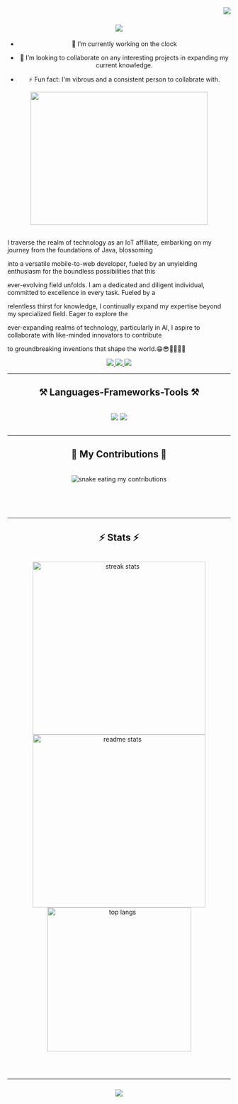 <!-- Visitor Counter -->
<img align="right" src="https://visitor-badge.laobi.icu/badge?page_id=CarlitoCrankie.CarlitoCrankie" />

<!-- Introduction -->
<h1 align="center">
    <img src="https://readme-typing-svg.herokuapp.com/?font=Righteous&size=35&center=true&vCenter=true&width=500&height=70&duration=4000&lines=Hi+There!+👋;+I'm+Carl+Crankson!;" />
</h1>

<!-- What are you learning -->
<div align="center">
  
- 🔭 I’m currently working on the clock
   
- 👯 I’m looking to collaborate on any interesting projects in expanding my current knowledge.
  
- ⚡ Fun fact: I'm vibrous and a consistent person to collabrate with.

</div>

<!-- Gif -->
<div align="center">
  <img src="https://gifdb.com/images/high/scrolling-up-green-system-coding-nxt2vg8bl6e4wbo1.gif" width="400" height="300" />
</div>

<br/>

I traverse the realm of technology as an IoT affiliate, embarking on my journey from the foundations of Java, blossoming 

into a versatile mobile-to-web developer, fueled by an unyielding enthusiasm for the boundless possibilities that this 

ever-evolving field unfolds. I am a dedicated and diligent individual, committed to excellence in every task. Fueled by a

relentless thirst for knowledge, I continually expand my expertise beyond my specialized field. Eager to explore the 

ever-expanding realms of technology, particularly in AI, I aspire to collaborate with like-minded innovators to contribute 

to groundbreaking inventions that shape the world.😁😎🤝🏻🤝🏻

<div align="center">
<div align="center"> 
  <a href="mailto:carlcrankson966@gmail.com">
    <img src="https://img.shields.io/badge/Gmail-333333?style=for-the-badge&logo=gmail&logoColor=red" />
  </a>
  <a href="https://linkedin.com/in/Carl Crankson" target="_blank">
    <img src="https://img.shields.io/badge/LinkedIn-0077B5?style=for-the-badge&logo=linkedin&logoColor=white" target="_blank" />
  </a>
  <a href="" target="_blank">
     <img src="https://img.shields.io/badge/Portfolio-FF5722?style=for-the-badge&logo=todoist&logoColor=white" target="_blank" /> 
  </a>
</div>

<hr/>

  <!-- Programming languages Frameworks -->

  <h2 align="center">⚒️ Languages-Frameworks-Tools ⚒️</h2>
<br/>
<div align="center">
    <img src="https://skillicons.dev/icons?i=js,ts,html,css,cpp,py,java" />
    <img src="https://skillicons.dev/icons?i=git,bash,docker,tailwindcss,tensorflow,spring,express,react,vue,nextjs,mysql,postgres,arduino,bootstrap,jquery," /><br>
</div>

<br/>
<hr/>

<div align="center">
  <h2>🐍 My Contributions 🐍</h2>
  <br>
   <img alt="snake eating my contributions" src="https://raw.githubusercontent.com/CarlitoCrankie/CarlitoCrankie/output/github-contribution-grid-snake.svg" />

  <br/><br/><br/>
</div>

<hr>

<h2 align="center">⚡ Stats ⚡</h2>
<br>
<img width=390 src="https://streak-stats.demolab.com/?user=CarlitoCrankie&count_private=true&theme=react&border_radius=10" alt="streak stats"/>
  <img width=390 src="https://github-readme-stats.vercel.app/api?username=CarlitoCrankie&count_private=true&show_icons=true&theme=react&rank_icon=github&border_radius=10" alt="readme stats" />
  <br/>
    <img width=325 align="center" src="https://github-readme-stats.vercel.app/api/top-langs/?username=CarlitoCrankie&hide=HTML&langs_count=8&layout=compact&theme=react&border_radius=10&size_weight=0.5&count_weight=0.5&exclude_repo=github-readme-stats" alt="top langs" />
</div>

<br/><br/>
<hr/>

<h3 align="center">
  <img src="https://readme-typing-svg.herokuapp.com/?font=Righteous&size=25&center=true&vCenter=true&width=500&height=70&duration=4000&lines=Thanks+for+visiting!+✌️;+Shoot+me+a+message+on+Linkedin!;I'm+always+down+to+collaborate+:)">
</h3>

<br/>
